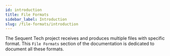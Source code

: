 ```yaml
---
id: introduction
title: File Formats
sidebar_label: Introduction
slug: /file-formats/introduction
---
```


The Sequent Tech project receives and produces multiple files with specific
format. This `File Formats` section of the documentation is dedicated to
document all these formats.